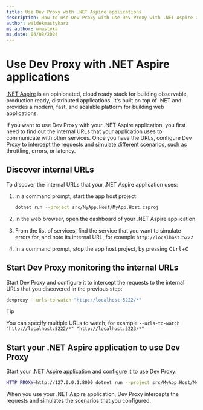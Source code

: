 ```yaml
---
title: Use Dev Proxy with .NET Aspire applications
description: How to use Dev Proxy with Use Dev Proxy with .NET Aspire applications
author: waldekmastykarz
ms.author: wmastyka
ms.date: 04/08/2024
---
```


# Use Dev Proxy with .NET Aspire applications

[.NET Aspire](/dotnet/aspire/get-started/aspire-overview) is an opinionated, cloud ready stack for building observable, production ready, distributed applications. It's built on top of .NET and provides a modern, fast, and scalable platform for building web applications.

If you want to use Dev Proxy with your .NET Aspire application, you first need to find out the internal URLs that your application uses to communicate with other services. Once you have the URLs, configure Dev Proxy to intercept the requests and simulate different scenarios, such as throttling, errors, or latency.

## Discover internal URLs

To discover the internal URLs that your .NET Aspire application uses:

1. In a command prompt, start the app host project

    ```sh
    dotnet run --project src/MyApp.Host/MyApp.Host.csproj
    ```

1. In the web browser, open the dashboard of your .NET Aspire application
1. From the list of services, find the service that you want to simulate errors for, and note its internal URL, for example `http://localhost:5222`
1. In a command prompt, stop the app host project, by pressing <kbd>Ctrl</kbd>+<kbd>C</kbd>

## Start Dev Proxy monitoring the internal URLs

Start Dev Proxy and configure it to intercept the requests to the internal URLs that you discovered in the previous step:

```sh
devproxy --urls-to-watch "http://localhost:5222/*"
```

> [!TIP]
> You can specify multiple URLs to watch, for example `--urls-to-watch "http://localhost:5222/*" "http://localhost:5223/*"`

## Start your .NET Aspire application to use Dev Proxy

Start your .NET Aspire application and configure it to use Dev Proxy:

```sh
HTTP_PROXY=http://127.0.0.1:8000 dotnet run --project src/MyApp.Host/MyApp.Host.csproj
```

When you use your .NET Aspire application, Dev Proxy intercepts the requests and simulates the scenarios that you configured.
